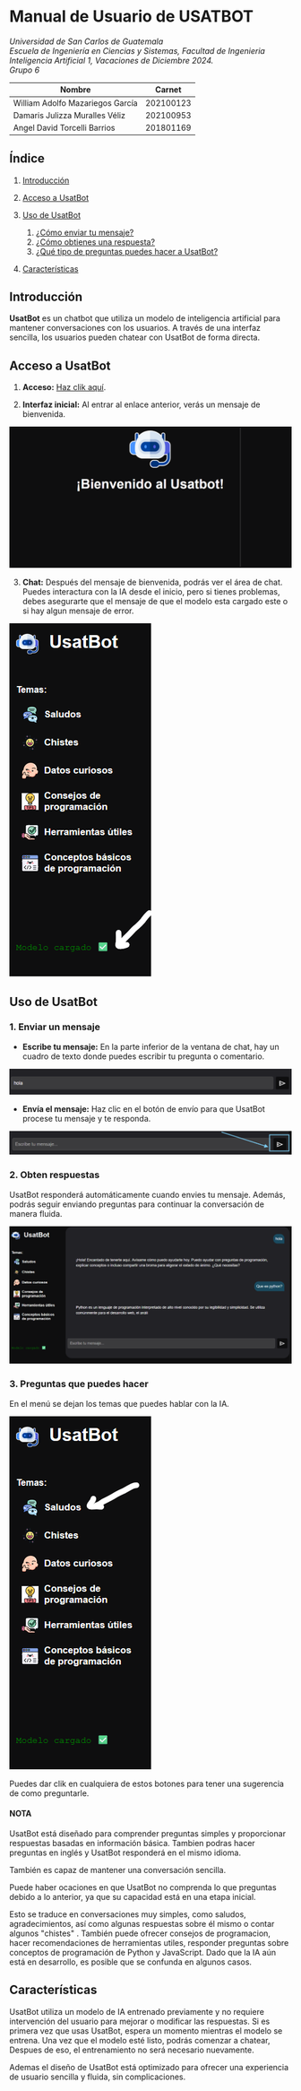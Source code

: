 # Manual de Usuario de USATBOT

*Universidad de San Carlos de Guatemala*  
*Escuela de Ingeniería en Ciencias y Sistemas, Facultad de Ingenieria*  
*Inteligencia Artificial 1, Vacaciones de Diciembre 2024.*  
*Grupo 6*  

| Nombre | Carnet |
| -------- | -------- |
| William Adolfo Mazariegos García    | 202100123     |
| Damaris Julizza Muralles Véliz     | 202100953  |
| Angel David Torcelli Barrios  | 201801169    |


## Índice
1. [Introducción](#introducción)
2. [Acceso a UsatBot](#acceso-a-usatbot)
3. [Uso de UsatBot](#uso-de-usatbot)
    1. [¿Cómo enviar tu mensaje?](#1-enviar-un-mensaje)
    2. [¿Cómo obtienes una respuesta?](#2-obten-respuestas)
    3. [¿Qué tipo de preguntas puedes hacer a UsatBot?](#3-preguntas-que-puedes-hacer)

4. [Características](#características)


## Introducción

**UsatBot** es un chatbot que utiliza un modelo de inteligencia artificial para mantener conversaciones con los usuarios.  A través de una interfaz sencilla, los usuarios pueden chatear con UsatBot de forma directa.

## Acceso a UsatBot

1. **Acceso:** [Haz clik aquí](https://angeltorcelli.github.io/IA1_Proyecto_6/).

2. **Interfaz inicial:** Al entrar al enlace anterior, verás un mensaje de bienvenida.

![Inicio de UsatBot](/images/interfaz_inicio.png)

3. **Chat:** Después del mensaje de bienvenida, podrás ver el área de chat. Puedes interactura con la IA desde el inicio, pero si tienes problemas, debes asegurarte que el mensaje de que el modelo esta cargado este o si hay algun mensaje de error.

![Inicio de Entrenamiento](/images/interfaz_entrenamiento.png)


## Uso de UsatBot

### 1. Enviar un mensaje

- **Escribe tu mensaje:** En la parte inferior de la ventana de chat, hay un cuadro de texto donde puedes escribir tu pregunta o comentario.


![Escribe mensajes a UsatBot](/images/interfaz_mensaje.png)

- **Envía el mensaje:** Haz clic en el botón de envío para que UsatBot procese tu mensaje y te responda.


![Enviar mensaje a UsatBot](/images/interfaz_envio.png)

### 2. Obten respuestas

UsatBot responderá automáticamente cuando envies tu mensaje. Además, podrás seguir enviando preguntas para continuar la conversación de manera fluida.

![Respuestas de UsatBot](/images/interfaz_respuestas.png)


### 3. Preguntas que puedes hacer

En el menú se dejan los temas que puedes hablar con la IA. 

![Temas de conversacion](/images/temas_conversacion.png)

Puedes dar clik en cualquiera de estos botones para tener una sugerencia de como preguntarle.

#### NOTA

UsatBot está diseñado para comprender preguntas simples y proporcionar respuestas basadas en información básica. Tambien podras hacer preguntas en inglés y UsatBot responderá en el mismo idioma.

También es capaz de mantener una conversación sencilla.

Puede haber ocaciones en que UsatBot no comprenda lo que preguntas debido a lo anterior, ya que su capacidad está en una etapa inicial. 

Esto se traduce en conversaciones muy simples, como saludos, agradecimientos, así como algunas respuestas sobre él mismo o contar algunos "chistes" . También puede ofrecer consejos de programacion, hacer recomendaciones de herramientas utiles, responder preguntas sobre conceptos de programación de Python y JavaScript. Dado que la IA aún está en desarrollo, es posible que se confunda en algunos casos.

## Características

UsatBot utiliza un modelo de IA entrenado previamente y no requiere intervención del usuario para mejorar o modificar las respuestas. Si es primera vez que  usas UsatBot, espera un momento mientras el modelo se entrena. Una vez que el modelo esté listo, podrás comenzar a chatear, Despues de eso, el entrenamiento no será necesario nuevamente.

Ademas el diseño de UsatBot está optimizado para ofrecer una experiencia de usuario sencilla y fluida, sin complicaciones.




